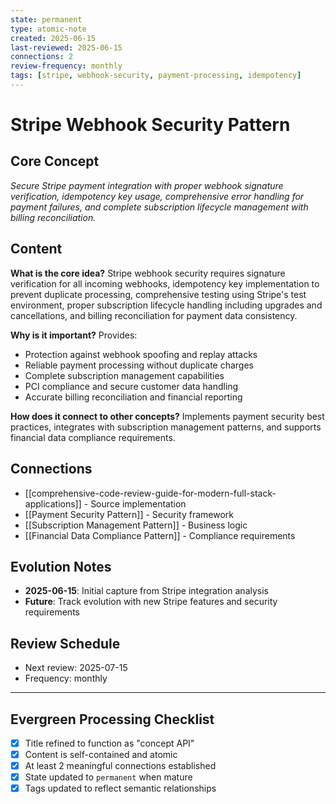 ```yaml
---
state: permanent
type: atomic-note
created: 2025-06-15
last-reviewed: 2025-06-15
connections: 2
review-frequency: monthly
tags: [stripe, webhook-security, payment-processing, idempotency]
---
```

# Stripe Webhook Security Pattern

## Core Concept

*Secure Stripe payment integration with proper webhook signature verification, idempotency key usage, comprehensive error handling for payment failures, and complete subscription lifecycle management with billing reconciliation.*

## Content

**What is the core idea?**
Stripe webhook security requires signature verification for all incoming webhooks, idempotency key implementation to prevent duplicate processing, comprehensive testing using Stripe's test environment, proper subscription lifecycle handling including upgrades and cancellations, and billing reconciliation for payment data consistency.

**Why is it important?**
Provides:
- Protection against webhook spoofing and replay attacks
- Reliable payment processing without duplicate charges
- Complete subscription management capabilities
- PCI compliance and secure customer data handling
- Accurate billing reconciliation and financial reporting

**How does it connect to other concepts?**
Implements payment security best practices, integrates with subscription management patterns, and supports financial data compliance requirements.

## Connections

- [[comprehensive-code-review-guide-for-modern-full-stack-applications]] - Source implementation
- [[Payment Security Pattern]] - Security framework
- [[Subscription Management Pattern]] - Business logic
- [[Financial Data Compliance Pattern]] - Compliance requirements

## Evolution Notes

- **2025-06-15**: Initial capture from Stripe integration analysis
- **Future**: Track evolution with new Stripe features and security requirements

## Review Schedule

- Next review: 2025-07-15
- Frequency: monthly

---

## Evergreen Processing Checklist

- [x] Title refined to function as "concept API"
- [x] Content is self-contained and atomic
- [x] At least 2 meaningful connections established
- [x] State updated to `permanent` when mature
- [x] Tags updated to reflect semantic relationships